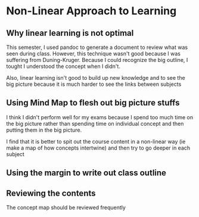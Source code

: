 # Non-Linear Approach to Learning

## Why linear learning is not optimal

This semester, I used pandoc to generate a document to review what was 
seen during class. However, this technique wasn't good because I was 
suffering from Duning-Kruger. Because I could recognize the big outline, 
I tought I understood the concept when I didn't.

Also, linear learning isn't good to build up new knowledge and to see the big 
picture because it is much harder to see the links between subjects

## Using Mind Map to flesh out big picture stuffs

I think I didn't perform well for my exams because I spend too much time on 
the big picture rather than spending time on individual concept and then 
putting them in the big picture.

I find that it is better to spit out the course content in a non-linear way 
(ie make a map of how concepts intertwine) and then try to go deeper in 
each subject

## Using the margin to write out class outline


## Reviewing the contents

The concept map should be reviewed frequently



